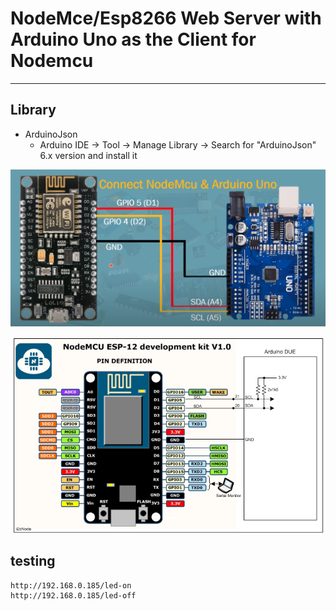 # NodeMce/Esp8266 Web Server with Arduino Uno as the Client for Nodemcu 

---

## Library 
- ArduinoJson
	- Arduino IDE -> Tool -> Manage Library -> Search for "ArduinoJson"  6.x version and install it 

![img](https://github.com/adarshkumarsingh83/arduino/blob/master/APPLICATION/Esp8266-server-uno-client/CONNECTION.png)

![img](https://github.com/adarshkumarsingh83/arduino/blob/master/APPLICATION/Esp8266-server-uno-client/I2CNodex.png)

## testing
```
http://192.168.0.185/led-on
http://192.168.0.185/led-off
```


